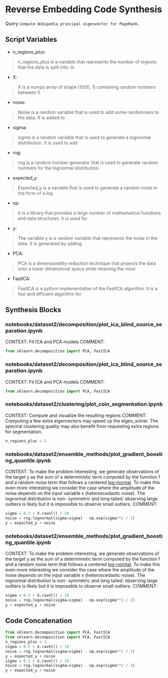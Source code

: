 # Reverse Embedding Code Synthesis
Query `Compute Wikipedia principal eigenvector for PageRank.`
## Script Variables
- n_regions_plus:<br>
>n_regions_plus is a variable that represents the number of regions that the data is split into. In
- X:<br>
>X is a numpy array of shape (1000, 1) containing random numbers between 0
- noise:<br>
>Noise is a random variable that is used to add some randomness to the data. It is added to
- sigma:<br>
>sigma is a random variable that is used to generate a lognormal distribution. It is used to add
- rng:<br>
>rng is a random number generator that is used to generate random numbers for the lognormal distribution.
- expected_y:<br>
>Expected_y is a variable that is used to generate a random noise in the form of a log
- np:<br>
>It is a library that provides a large number of mathematical functions and data structures. It is used for
- y:<br>
>The variable y is a random variable that represents the noise in the data. It is generated by adding
- PCA:<br>
>PCA is a dimensionality reduction technique that projects the data onto a lower dimensional space while retaining the most
- FastICA:<br>
>FastICA is a python implementation of the FastICA algorithm. It is a fast and efficient algorithm for
## Synthesis Blocks
### notebooks/dataset2/decomposition/plot_ica_blind_source_separation.ipynb
CONTEXT:  Fit ICA and PCA models   COMMENT:
```python
from sklearn.decomposition import PCA, FastICA
```

### notebooks/dataset2/decomposition/plot_ica_blind_source_separation.ipynb
CONTEXT:  Fit ICA and PCA models   COMMENT:
```python
from sklearn.decomposition import PCA, FastICA
```

### notebooks/dataset2/clustering/plot_coin_segmentation.ipynb
CONTEXT: Compute and visualize the resulting regions   COMMENT: Computing a few extra eigenvectors may speed up the eigen_solver. The spectral
clustering quality may also benefit from requesting extra regions for segmentation.
```python
n_regions_plus = 3
```

### notebooks/dataset2/ensemble_methods/plot_gradient_boosting_quantile.ipynb
CONTEXT: To make the problem interesting, we generate observations of the target y as the sum of a deterministic term computed by the function f and a
random noise term that follows a centered [log-normal](https://en.wikipedia.org/wiki/Log-normal_distribution). To make this even more interesting we
consider the case where the amplitude of the noise depends on the input variable x (heteroscedastic noise).  The lognormal distribution is non-
symmetric and long tailed: observing large outliers is likely but it is impossible to observe small outliers.   COMMENT:
```python
sigma = 0.5 + X.ravel() / 10
noise = rng.lognormal(sigma=sigma) - np.exp(sigma**2 / 2)
y = expected_y + noise
```

### notebooks/dataset2/ensemble_methods/plot_gradient_boosting_quantile.ipynb
CONTEXT: To make the problem interesting, we generate observations of the target y as the sum of a deterministic term computed by the function f and a
random noise term that follows a centered [log-normal](https://en.wikipedia.org/wiki/Log-normal_distribution). To make this even more interesting we
consider the case where the amplitude of the noise depends on the input variable x (heteroscedastic noise).  The lognormal distribution is non-
symmetric and long tailed: observing large outliers is likely but it is impossible to observe small outliers.   COMMENT:
```python
sigma = 0.5 + X.ravel() / 10
noise = rng.lognormal(sigma=sigma) - np.exp(sigma**2 / 2)
y = expected_y + noise
```

## Code Concatenation
```python
from sklearn.decomposition import PCA, FastICA
from sklearn.decomposition import PCA, FastICA
n_regions_plus = 3
sigma = 0.5 + X.ravel() / 10
noise = rng.lognormal(sigma=sigma) - np.exp(sigma**2 / 2)
y = expected_y + noise
sigma = 0.5 + X.ravel() / 10
noise = rng.lognormal(sigma=sigma) - np.exp(sigma**2 / 2)
y = expected_y + noise
```
